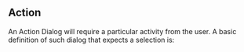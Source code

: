 ## Action

An Action Dialog will require a particular activity from the user. A basic definition of such dialog that expects a selection is:
<snippet id='action-dialog-code'/>